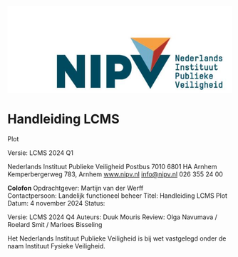 ![](images/lcms-plot-handleiding-1_1.jpg)  
 
 
# Handleiding LCMS 
Plot 
 
Versie: LCMS 2024 Q1 

Nederlands Instituut Publieke Veiligheid 
Postbus 7010 
6801 HA  Arnhem 
Kemperbergerweg 783, Arnhem 
www.nipv.nl 
info@nipv.nl 
026 355 24 00 
 
 
 
**Colofon** 
Opdrachtgever: 
Martijn van der Werff  
Contactpersoon: 
Landelijk functioneel beheer
Titel: 
Handleiding LCMS Plot 
Datum: 
4 november 2024 
Status: 
 
Versie: 
LCMS 2024 Q4 
Auteurs: 
Duuk Mouris 
Review: 
Olga Navumava / Roelard Smit / Marloes Bisseling
 
Het Nederlands Instituut Publieke Veiligheid is bij wet vastgelegd onder de naam Instituut Fysieke Veiligheid.